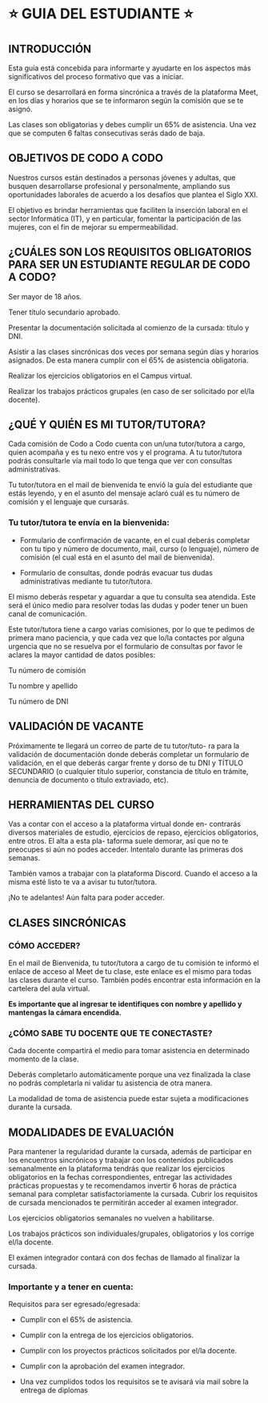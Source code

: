 # :star: GUIA DEL ESTUDIANTE :star:

## INTRODUCCIÓN

Esta guía está concebida para informarte y ayudarte en los
aspectos más significativos del proceso formativo
que vas a iniciar.

El curso se desarrollará en forma sincrónica a través de la
plataforma Meet, en los días y horarios que se te informaron 
según la comisión que se te asignó.

Las clases son obligatorias y debes cumplir un 65% de
asistencia. Una vez que se computen 6 faltas consecutivas 
serás dado de baja.

## OBJETIVOS DE CODO A CODO

Nuestros cursos están destinados a personas jóvenes y
adultas, que busquen desarrollarse profesional y
personalmente, ampliando sus oportunidades laborales
de acuerdo a los desafíos que plantea el Siglo XXI.


El objetivo es brindar herramientas que faciliten la inserción 
laboral en el sector Informática (IT), y en particular, fomentar 
la participación de las mujeres, con el fin de mejorar su empermeabilidad.

## ¿CUÁLES SON LOS REQUISITOS OBLIGATORIOS PARA SER UN ESTUDIANTE REGULAR DE CODO A CODO?


Ser mayor de 18 años.

Tener título secundario aprobado.

Presentar la documentación solicitada al
comienzo de la cursada: título y DNI.

Asistir a las clases sincrónicas dos veces por 
semana según días y horarios asignados.
De esta manera cumplir con el 65% de
asistencia obligatoria.

Realizar los ejercicios obligatorios en
el Campus virtual.

Realizar los trabajos prácticos grupales
(en caso de ser solicitado por el/la docente).


## ¿QUÉ Y QUIÉN ES MI TUTOR/TUTORA?


Cada comisión de Codo a Codo cuenta con un/una 
tutor/tutora a cargo, quien acompaña y es tu nexo entre vos y 
el programa. A tu tutor/tutora podrás consultarle vía mail 
todo lo que tenga que ver con consultas administrativas. 

Tu tutor/tutora en el mail de bienvenida te envió la guía del 
estudiante que estás leyendo, y en el asunto del mensaje 
aclaró cuál es tu número de comisión y el lenguaje que
cursarás.

### Tu tutor/tutora te envía en la bienvenida:

- Formulario de confirmación de vacante, en el cual
deberás completar con tu tipo y número de documento, mail, 
curso (o lenguaje), número de comisión (el cual está en el 
asunto del mail de bienvenida). 

- Formulario de consultas, donde podrás evacuar tus 
dudas administrativas mediante tu tutor/tutora. 

El mismo deberás respetar y aguardar a que tu consulta sea 
atendida. Este será el único medio para resolver todas las 
dudas y poder tener un buen canal de comunicación. 

Este tutor/tutora tiene a cargo varias comisiones, por lo que 
te pedimos de primera mano paciencia, y que cada vez que 
lo/la contactes por alguna urgencia que no se resuelva por el 
formulario de consultas por favor le aclares la mayor cantidad 
de datos posibles:

 Tu número de comisión

 Tu nombre y apellido

 Tu número de DNI


## VALIDACIÓN DE VACANTE

Próximamente te llegará un correo de parte de tu tutor/tuto-
ra para la validación de documentación donde deberás
completar un formulario de validación, en el que deberás 
cargar frente y dorso de tu DNI y TÍTULO SECUNDARIO
(o cualquier título superior, constancia de título en trámite,
denuncia de documento o título extraviado, etc).

## HERRAMIENTAS DEL CURSO

Vas a contar con el acceso a la plataforma virtual donde en-
contrarás diversos materiales de estudio, ejercicios de 
repaso, ejercicios obligatorios, entre otros. El alta a esta pla-
taforma suele demorar, así que no te preocupes si aún no 
podes acceder. Intentalo durante las primeras dos semanas.

También vamos a trabajar con la plataforma Discord. Cuando 
el acceso a la misma esté listo te va a avisar tu tutor/tutora. 

¡No te adelantes! Aún falta para poder acceder.


## CLASES SINCRÓNICAS

### CÓMO ACCEDER?

En el mail de Bienvenida, tu tutor/tutora a cargo de tu
comisión te informó el enlace de acceso al Meet de tu clase, 
este enlace es el mismo para todas las clases durante el 
curso. También podés encontrar esta información en la
cartelera del aula virtual.

**Es importante que al ingresar te identifiques con nombre y 
apellido y mantengas la cámara encendida.**

### ¿CÓMO SABE TU DOCENTE QUE TE CONECTASTE?

Cada docente compartirá el medio para tomar asistencia en 
determinado momento de la clase.

Deberás completarlo automáticamente porque una vez
finalizada la clase no podrás completarla ni validar tu
asistencia de otra manera.



La modalidad de toma de asistencia puede estar sujeta
a modificaciones durante la cursada.

## MODALIDADES DE EVALUACIÓN

Para mantener la regularidad durante la cursada, además de 
participar en los encuentros sincrónicos y trabajar con los 
contenidos publicados semanalmente en la plataforma
tendrás que realizar los ejercicios obligatorios en la fechas
correspondientes, entregar las actividades prácticas
propuestas y te recomendamos invertir 6 horas de práctica 
semanal para completar satisfactoriamente la cursada.
Cubrir los requisitos de cursada mencionados te permitirán
acceder al examen integrador.

Los ejercicios obligatorios semanales no vuelven
a habilitarse.

Los trabajos prácticos son individuales/grupales,
obligatorios y los corrige el/la docente.

El exámen integrador contará con dos fechas de
llamado al finalizar la cursada.

### Importante y a tener en cuenta:

Requisitos para ser egresado/egresada:

- Cumplir con el 65% de asistencia.

- Cumplir con la entrega de los ejercicios obligatorios.

- Cumplir con los proyectos prácticos solicitados por 
el/la docente.

- Cumplir con la aprobación del examen integrador.


- Una vez cumplidos todos los requisitos se te avisará vía mail sobre la entrega de diplomas


